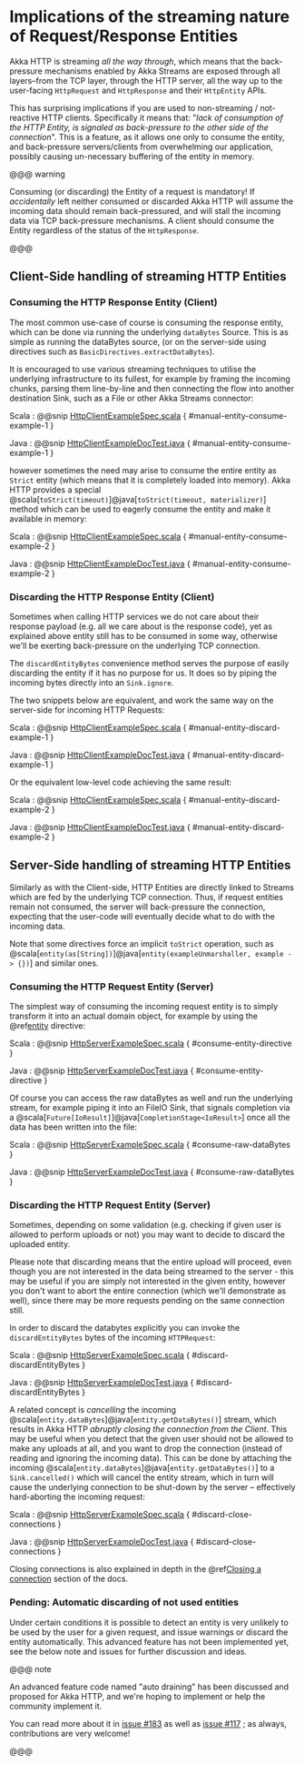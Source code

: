 # Implications of the streaming nature of Request/Response Entities

Akka HTTP is streaming *all the way through*, which means that the back-pressure mechanisms enabled by Akka Streams
are exposed through all layers–from the TCP layer, through the HTTP server, all the way up to the user-facing `HttpRequest`
and `HttpResponse` and their `HttpEntity` APIs.

This has surprising implications if you are used to non-streaming / not-reactive HTTP clients.
Specifically it means that: "*lack of consumption of the HTTP Entity, is signaled as back-pressure to the other
side of the connection*". This is a feature, as it allows one only to consume the entity, and back-pressure servers/clients
from overwhelming our application, possibly causing un-necessary buffering of the entity in memory.

@@@ warning

Consuming (or discarding) the Entity of a request is mandatory!
If *accidentally* left neither consumed or discarded Akka HTTP will
assume the incoming data should remain back-pressured, and will stall the incoming data via TCP back-pressure mechanisms.
A client should consume the Entity regardless of the status of the `HttpResponse`.

@@@

## Client-Side handling of streaming HTTP Entities

### Consuming the HTTP Response Entity (Client)

The most common use-case of course is consuming the response entity, which can be done via
running the underlying `dataBytes` Source. This is as simple as running the dataBytes source,
(or on the server-side using directives such as `BasicDirectives.extractDataBytes`).

It is encouraged to use various streaming techniques to utilise the underlying infrastructure to its fullest,
for example by framing the incoming chunks, parsing them line-by-line and then connecting the flow into another
destination Sink, such as a File or other Akka Streams connector:

Scala
:   @@snip [HttpClientExampleSpec.scala](../../../../test/scala/docs/http/scaladsl/HttpClientExampleSpec.scala) { #manual-entity-consume-example-1 }

Java
:   @@snip [HttpClientExampleDocTest.java](../../../../test/java/docs/http/javadsl/HttpClientExampleDocTest.java) { #manual-entity-consume-example-1 }

however sometimes the need may arise to consume the entire entity as `Strict` entity (which means that it is
completely loaded into memory). Akka HTTP provides a special @scala[`toStrict(timeout)`]@java[`toStrict(timeout, materializer)`] method which can be used to
eagerly consume the entity and make it available in memory:

Scala
:   @@snip [HttpClientExampleSpec.scala](../../../../test/scala/docs/http/scaladsl/HttpClientExampleSpec.scala) { #manual-entity-consume-example-2 }

Java
:   @@snip [HttpClientExampleDocTest.java](../../../../test/java/docs/http/javadsl/HttpClientExampleDocTest.java) { #manual-entity-consume-example-2 }

### Discarding the HTTP Response Entity (Client)

Sometimes when calling HTTP services we do not care about their response payload (e.g. all we care about is the response code),
yet as explained above entity still has to be consumed in some way, otherwise we'll be exerting back-pressure on the
underlying TCP connection.

The `discardEntityBytes` convenience method serves the purpose of easily discarding the entity if it has no purpose for us.
It does so by piping the incoming bytes directly into an `Sink.ignore`.

The two snippets below are equivalent, and work the same way on the server-side for incoming HTTP Requests:

Scala
:   @@snip [HttpClientExampleSpec.scala](../../../../test/scala/docs/http/scaladsl/HttpClientExampleSpec.scala) { #manual-entity-discard-example-1 }

Java
:   @@snip [HttpClientExampleDocTest.java](../../../../test/java/docs/http/javadsl/HttpClientExampleDocTest.java) { #manual-entity-discard-example-1 }

Or the equivalent low-level code achieving the same result:

Scala
:   @@snip [HttpClientExampleSpec.scala](../../../../test/scala/docs/http/scaladsl/HttpClientExampleSpec.scala) { #manual-entity-discard-example-2 }

Java
:   @@snip [HttpClientExampleDocTest.java](../../../../test/java/docs/http/javadsl/HttpClientExampleDocTest.java) { #manual-entity-discard-example-2 }

## Server-Side handling of streaming HTTP Entities

Similarly as with the Client-side, HTTP Entities are directly linked to Streams which are fed by the underlying
TCP connection. Thus, if request entities remain not consumed, the server will back-pressure the connection, expecting
that the user-code will eventually decide what to do with the incoming data.

Note that some directives force an implicit `toStrict` operation, such as @scala[`entity(as[String])`]@java[`entity(exampleUnmarshaller, example -> {})`] and similar ones.

### Consuming the HTTP Request Entity (Server)

The simplest way of consuming the incoming request entity is to simply transform it into an actual domain object,
for example by using the @ref[entity](routing-dsl/directives/marshalling-directives/entity.md) directive:

Scala
:   @@snip [HttpServerExampleSpec.scala](../../../../test/scala/docs/http/scaladsl/HttpServerExampleSpec.scala) { #consume-entity-directive }

Java
:   @@snip [HttpServerExampleDocTest.java](../../../../test/java/docs/http/javadsl/server/HttpServerExampleDocTest.java) { #consume-entity-directive }

Of course you can access the raw dataBytes as well and run the underlying stream, for example piping it into an
FileIO Sink, that signals completion via a @scala[`Future[IoResult]`]@java[`CompletionStage<IoResult>`] once all the data has been written into the file:

Scala
:   @@snip [HttpServerExampleSpec.scala](../../../../test/scala/docs/http/scaladsl/HttpServerExampleSpec.scala) { #consume-raw-dataBytes }

Java
:   @@snip [HttpServerExampleDocTest.java](../../../../test/java/docs/http/javadsl/server/HttpServerExampleDocTest.java) { #consume-raw-dataBytes }

### Discarding the HTTP Request Entity (Server)

Sometimes, depending on some validation (e.g. checking if given user is allowed to perform uploads or not)
you may want to decide to discard the uploaded entity.

Please note that discarding means that the entire upload will proceed, even though you are not interested in the data
being streamed to the server - this may be useful if you are simply not interested in the given entity, however
you don't want to abort the entire connection (which we'll demonstrate as well), since there may be more requests
pending on the same connection still.

In order to discard the databytes explicitly you can invoke the `discardEntityBytes` bytes of the incoming `HTTPRequest`:

Scala
:   @@snip [HttpServerExampleSpec.scala](../../../../test/scala/docs/http/scaladsl/HttpServerExampleSpec.scala) { #discard-discardEntityBytes }

Java
:   @@snip [HttpServerExampleDocTest.java](../../../../test/java/docs/http/javadsl/server/HttpServerExampleDocTest.java) { #discard-discardEntityBytes }

A related concept is *cancelling* the incoming @scala[`entity.dataBytes`]@java[`entity.getDataBytes()`] stream, which results in Akka HTTP
*abruptly closing the connection from the Client*. This may be useful when you detect that the given user should not be allowed to make any
uploads at all, and you want to drop the connection (instead of reading and ignoring the incoming data).
This can be done by attaching the incoming @scala[`entity.dataBytes`]@java[`entity.getDataBytes()`] to a `Sink.cancelled()` which will cancel
the entity stream, which in turn will cause the underlying connection to be shut-down by the server –
effectively hard-aborting the incoming request:

Scala
:   @@snip [HttpServerExampleSpec.scala](../../../../test/scala/docs/http/scaladsl/HttpServerExampleSpec.scala) { #discard-close-connections }

Java
:   @@snip [HttpServerExampleDocTest.java](../../../../test/java/docs/http/javadsl/server/HttpServerExampleDocTest.java) { #discard-close-connections }

Closing connections is also explained in depth in the @ref[Closing a connection](server-side/low-level-api.md#http-closing-connection-low-level)
section of the docs.

### Pending: Automatic discarding of not used entities

Under certain conditions it is possible to detect an entity is very unlikely to be used by the user for a given request,
and issue warnings or discard the entity automatically. This advanced feature has not been implemented yet, see the below
note and issues for further discussion and ideas.

@@@ note

An advanced feature code named "auto draining" has been discussed and proposed for Akka HTTP, and we're hoping
to implement or help the community implement it.

You can read more about it in [issue #183](https://github.com/akka/akka-http/issues/183)
as well as [issue #117](https://github.com/akka/akka-http/issues/117) ; as always, contributions are very welcome!

@@@
